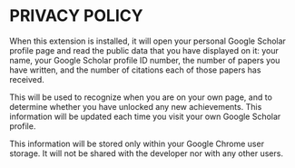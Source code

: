 # PRIVACY POLICY

When this extension is installed, it will open your personal Google Scholar profile page and read the public data that you have displayed on it: your name, your Google Scholar profile ID number, the number of papers you have written, and the number of citations each of those papers has received. 

This will be used to recognize when you are on your own page, and to determine whether you have unlocked any new achievements. This information will be updated each time you visit your own Google Scholar profile.

This information will be stored only within your Google Chrome user storage. It will not be shared with the developer nor with any other users. 
